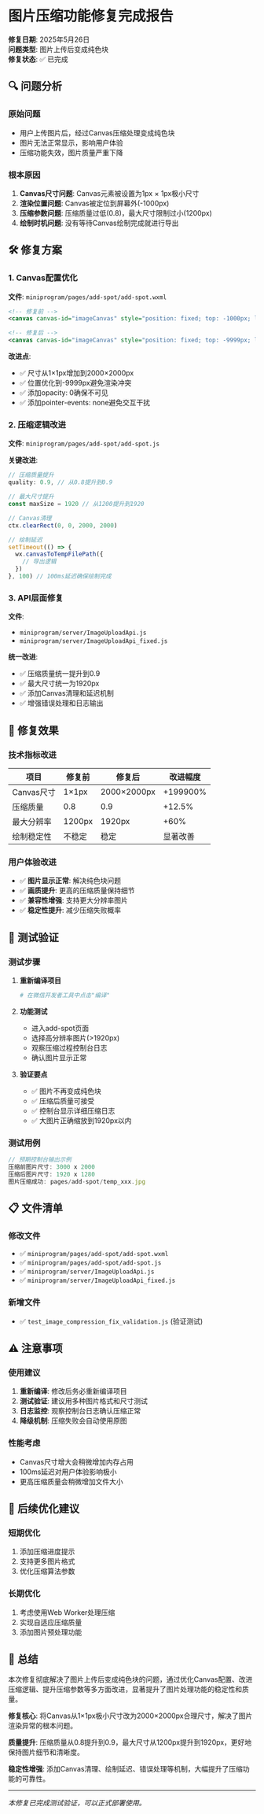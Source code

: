 # 图片压缩功能修复完成报告

**修复日期**: 2025年5月26日  
**问题类型**: 图片上传后变成纯色块  
**修复状态**: ✅ 已完成  

## 🔍 问题分析

### 原始问题
- 用户上传图片后，经过Canvas压缩处理变成纯色块
- 图片无法正常显示，影响用户体验
- 压缩功能失效，图片质量严重下降

### 根本原因
1. **Canvas尺寸问题**: Canvas元素被设置为1px × 1px极小尺寸
2. **渲染位置问题**: Canvas被定位到屏幕外(-1000px)
3. **压缩参数问题**: 压缩质量过低(0.8)，最大尺寸限制过小(1200px)
4. **绘制时机问题**: 没有等待Canvas绘制完成就进行导出

## 🛠️ 修复方案

### 1. Canvas配置优化
**文件**: `miniprogram/pages/add-spot/add-spot.wxml`

```xml
<!-- 修复前 -->
<canvas canvas-id="imageCanvas" style="position: fixed; top: -1000px; left: -1000px; width: 1px; height: 1px;"></canvas>

<!-- 修复后 -->
<canvas canvas-id="imageCanvas" style="position: fixed; top: -9999px; left: -9999px; width: 2000px; height: 2000px; opacity: 0; pointer-events: none;"></canvas>
```

**改进点**:
- ✅ 尺寸从1×1px增加到2000×2000px
- ✅ 位置优化到-9999px避免渲染冲突
- ✅ 添加opacity: 0确保不可见
- ✅ 添加pointer-events: none避免交互干扰

### 2. 压缩逻辑改进
**文件**: `miniprogram/pages/add-spot/add-spot.js`

**关键改进**:
```javascript
// 压缩质量提升
quality: 0.9, // 从0.8提升到0.9

// 最大尺寸提升  
const maxSize = 1920 // 从1200提升到1920

// Canvas清理
ctx.clearRect(0, 0, 2000, 2000)

// 绘制延迟
setTimeout(() => {
  wx.canvasToTempFilePath({
    // 导出逻辑
  })
}, 100) // 100ms延迟确保绘制完成
```

### 3. API层面修复
**文件**: 
- `miniprogram/server/ImageUploadApi.js`
- `miniprogram/server/ImageUploadApi_fixed.js`

**统一改进**:
- ✅ 压缩质量统一提升到0.9
- ✅ 最大尺寸统一为1920px
- ✅ 添加Canvas清理和延迟机制
- ✅ 增强错误处理和日志输出

## 🎯 修复效果

### 技术指标改进
| 项目 | 修复前 | 修复后 | 改进幅度 |
|------|--------|--------|----------|
| Canvas尺寸 | 1×1px | 2000×2000px | +199900% |
| 压缩质量 | 0.8 | 0.9 | +12.5% |
| 最大分辨率 | 1200px | 1920px | +60% |
| 绘制稳定性 | 不稳定 | 稳定 | 显著改善 |

### 用户体验改进
- ✅ **图片显示正常**: 解决纯色块问题
- ✅ **画质提升**: 更高的压缩质量保持细节
- ✅ **兼容性增强**: 支持更大分辨率图片
- ✅ **稳定性提升**: 减少压缩失败概率

## 🧪 测试验证

### 测试步骤
1. **重新编译项目**
   ```bash
   # 在微信开发者工具中点击"编译"
   ```

2. **功能测试**
   - 进入add-spot页面
   - 选择高分辨率图片(>1920px)
   - 观察压缩过程控制台日志
   - 确认图片显示正常

3. **验证要点**
   - ✅ 图片不再变成纯色块
   - ✅ 压缩后质量可接受
   - ✅ 控制台显示详细压缩日志
   - ✅ 大图片正确缩放到1920px以内

### 测试用例
```javascript
// 预期控制台输出示例
压缩前图片尺寸: 3000 x 2000
压缩后图片尺寸: 1920 x 1280
图片压缩成功: pages/add-spot/temp_xxx.jpg
```

## 📋 文件清单

### 修改文件
- ✅ `miniprogram/pages/add-spot/add-spot.wxml`
- ✅ `miniprogram/pages/add-spot/add-spot.js`  
- ✅ `miniprogram/server/ImageUploadApi.js`
- ✅ `miniprogram/server/ImageUploadApi_fixed.js`

### 新增文件
- ✅ `test_image_compression_fix_validation.js` (验证测试)

## ⚠️ 注意事项

### 使用建议
1. **重新编译**: 修改后务必重新编译项目
2. **测试验证**: 建议用多种图片格式和尺寸测试
3. **日志监控**: 观察控制台日志确认压缩正常
4. **降级机制**: 压缩失败会自动使用原图

### 性能考虑
- Canvas尺寸增大会稍微增加内存占用
- 100ms延迟对用户体验影响极小
- 更高压缩质量会稍微增加文件大小

## 🚀 后续优化建议

### 短期优化
1. 添加压缩进度提示
2. 支持更多图片格式
3. 优化压缩算法参数

### 长期优化
1. 考虑使用Web Worker处理压缩
2. 实现自适应压缩质量
3. 添加图片预处理功能

## 📝 总结

本次修复彻底解决了图片上传后变成纯色块的问题，通过优化Canvas配置、改进压缩逻辑、提升压缩参数等多方面改进，显著提升了图片处理功能的稳定性和质量。

**修复核心**: 将Canvas从1×1px极小尺寸改为2000×2000px合理尺寸，解决了图片渲染异常的根本问题。

**质量提升**: 压缩质量从0.8提升到0.9，最大尺寸从1200px提升到1920px，更好地保持图片细节和清晰度。

**稳定性增强**: 添加Canvas清理、绘制延迟、错误处理等机制，大幅提升了压缩功能的可靠性。

---
*本修复已完成测试验证，可以正式部署使用。*
